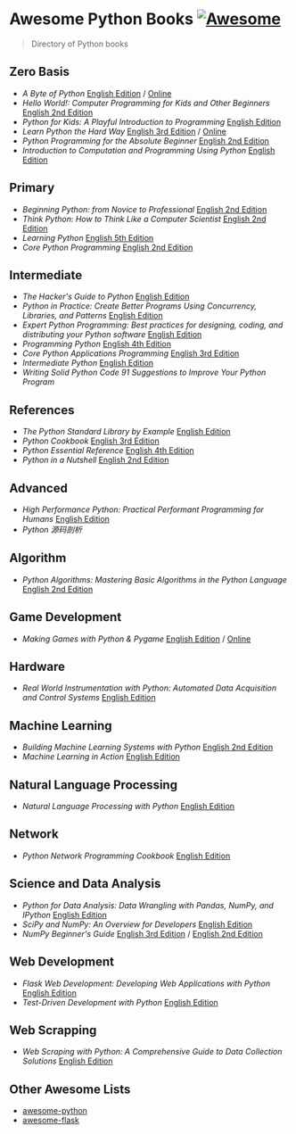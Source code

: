 # Awesome Python Books [![Awesome](https://cdn.rawgit.com/sindresorhus/awesome/d7305f38d29fed78fa85652e3a63e154dd8e8829/media/badge.svg)](https://github.com/sindresorhus/awesome)

> Directory of Python books

## Zero Basis
- *A Byte of Python* [English Edition](http://www.amazon.com/Byte-Python-Swaroop-C-H/dp/1514828146) / [Online](http://python.swaroopch.com/)
- *Hello World!: Computer Programming for Kids and Other Beginners* [English 2nd Edition](http://www.amazon.com/Hello-World-Computer-Programming-Beginners/dp/1617290920)
- *Python for Kids: A Playful Introduction to Programming* [English Edition](http://www.amazon.com/Python-Kids-Playful-Introduction-Programming/dp/1593274076)
- *Learn Python the Hard Way* [English 3rd Edition](http://www.amazon.com/Learn-Python-Hard-Way-Introduction/dp/0321884914) / [Online](http://learnpythonthehardway.org/book/)
- *Python Programming for the Absolute Beginner* [English 2nd Edition](http://www.amazon.com/Python-Programming-Absolute-Beginner-Edition/dp/1598631128)
- *Introduction to Computation and Programming Using Python* [English Edition](http://www.amazon.com/Introduction-Computation-Programming-Using-Python/dp/0262525003)

## Primary
- *Beginning Python: from Novice to Professional* [English 2nd Edition](http://www.amazon.com/Beginning-Python-Professional-Experts-Professionals/dp/1590599829)
- *Think Python: How to Think Like a Computer Scientist* [English 2nd Edition](http://www.amazon.com/Think-Python-Like-Computer-Scientist/dp/1491939362)
- *Learning Python* [English 5th Edition](http://www.amazon.com/Learning-Python-Edition-Mark-Lutz/dp/1449355730)
- *Core Python Programming* [English 2nd Edition](http://www.amazon.com/Core-Python-Programming-Wesley-Chun/dp/0132269937)

## Intermediate
- *The Hacker's Guide to Python* [English Edition](http://www.amazon.com/Hackers-Guide-Python-Julien-Danjou/dp/1304819248)
- *Python in Practice: Create Better Programs Using Concurrency, Libraries, and Patterns* [English Edition](http://www.amazon.com/Python-Practice-Concurrency-Libraries-Developers/dp/0321905636)
- *Expert Python Programming: Best practices for designing, coding, and distributing your Python software* [English Edition](http://www.amazon.com/Expert-Python-Programming-practices-distributing/dp/184719494X)
- *Programming Python* [English 4th Edition](http://www.amazon.com/gp/product/0596158106)
- *Core Python Applications Programming* [English 3rd Edition](http://www.amazon.com/Core-Python-Applications-Programming-3rd/dp/0132678209)
- *Intermediate Python* [English Edition](http://book.pythontips.com/en/latest/)
- *Writing Solid Python Code 91 Suggestions to Improve Your Python Program*

## References
- *The Python Standard Library by Example* [English Edition](http://www.amazon.com/Python-Standard-Library-Example-Developers/dp/0321767349)
- *Python Cookbook* [English 3rd Edition](http://www.amazon.com/Python-Cookbook-Third-David-Beazley/dp/1449340377)
- *Python Essential Reference* [English 4th Edition](http://www.amazon.com/Python-Essential-Reference-4th-Edition/dp/0672329786)
- *Python in a Nutshell* [English 2nd Edition](http://www.amazon.com/Python-Nutshell-Second-Edition-In/dp/0596100469)

## Advanced
- *High Performance Python: Practical Performant Programming for Humans* [English Edition](http://www.amazon.com/High-Performance-Python-Performant-Programming/dp/1449361595)
- *Python 源码剖析*

## Algorithm
- *Python Algorithms: Mastering Basic Algorithms in the Python Language* [English 2nd Edition](http://www.amazon.com/Python-Algorithms-Mastering-Basic-Language/dp/148420056X)

## Game Development
- *Making Games with Python & Pygame* [English Edition](http://www.amazon.com/Making-Games-Python-Pygame-Sweigart/dp/1469901730) / [Online](http://inventwithpython.com/pygame/chapters/)

## Hardware
- *Real World Instrumentation with Python: Automated Data Acquisition and Control Systems* [English Edition](http://www.amazon.com/Real-World-Instrumentation-Python-Acquisition/dp/0596809565)

## Machine Learning
- *Building Machine Learning Systems with Python* [English 2nd Edition](http://www.amazon.com/Building-Machine-Learning-Systems-Python/dp/1784392774)
- *Machine Learning in Action* [English Edition](http://www.amazon.com/Machine-Learning-Action-Peter-Harrington/dp/1617290181)

## Natural Language Processing
- *Natural Language Processing with Python* [English Edition](http://www.amazon.com/Natural-Language-Processing-Python-Steven/dp/0596516495)

## Network
- *Python Network Programming Cookbook* [English Edition](http://www.amazon.com/Python-Network-Programming-Cookbook-Faruque/dp/1849513465)

## Science and Data Analysis
- *Python for Data Analysis: Data Wrangling with Pandas, NumPy, and IPython* [English Edition](http://www.amazon.com/Python-Data-Analysis-Wrangling-IPython/dp/1449319793)
- *SciPy and NumPy: An Overview for Developers* [English Edition](http://www.amazon.com/SciPy-NumPy-Developers-Eli-Bressert/dp/1449305466)
- *NumPy Beginner's Guide* [English 3rd Edition](http://www.amazon.com/Numpy-Beginners-Guide-Ivan-Idris/dp/1785281968) / [English 2nd Edition](http://www.amazon.com/NumPy-Beginners-Guide-Second-Edition/dp/1782166084)

## Web Development
- *Flask Web Development: Developing Web Applications with Python* [English Edition](http://www.amazon.com/Flask-Web-Development-Developing-Applications/dp/1449372627)
- *Test-Driven Development with Python* [English Edition](http://www.amazon.com/Test-Driven-Development-Python-Harry-Percival/dp/1449364829)

## Web Scrapping
- *Web Scraping with Python: A Comprehensive Guide to Data Collection Solutions* [English Edition](http://www.amazon.com/Web-Scraping-Python-Collecting-Modern/dp/1491910291)

## Other Awesome Lists
- [awesome-python](https://github.com/vinta/awesome-python)
- [awesome-flask](https://github.com/humiaozuzu/awesome-flask)
